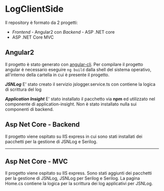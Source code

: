 # LogClientSide

Il repository è formato da 2 progetti:

 - *Frontend* - Angular2 con *Backend* - ASP .NET core
 - ASP .NET Core MVC

**Angular2**
--------
Il progetto è stato generato con [angular-cli](https://github.com/angular/angular-cli).
Per compilare il progetto angular è necessario eseguire `ng build` dalla shell del sistema operativo, all'interno della cartella in cui è presente il progetto.

***JSNLog***
E' stato creato il servizio jslogger.service.ts con contiene la logica di scrittura del log

***Application Insight***
E' stato installato il pacchetto via **npm** ed utilizzato nel componente di application-insight. 
Non è stato installato nulla sui componenti di backend.

**Asp Net Core - Backend**
--------
Il progetto viene ospitato su IIS express in cui sono stati installati dei pacchetti per la gestione di JSNLog e Serilog.

----------------------------------------------------------------------------------------------------------------------------------------
**Asp Net Core - MVC**
--------
Il progetto viene ospitato su IIS express.
Sono stati aggiunti dei pacchetti per la gestione di JSNLog, JSNLog per Serilog  e Serilog.
La pagina Home.cs contiene la logica per la scrittura dei log applicativi per JSNLog.
